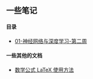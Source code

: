 ## 一些笔记

#### 目录

* [01-神经网络与深度学习-第二周](./01-神经网络与深度学习-第二周.ipynb)

#### 一些其他的文档
* [数学公式 LaTeX 使用方法](./数学公式使用方法.ipynb)
